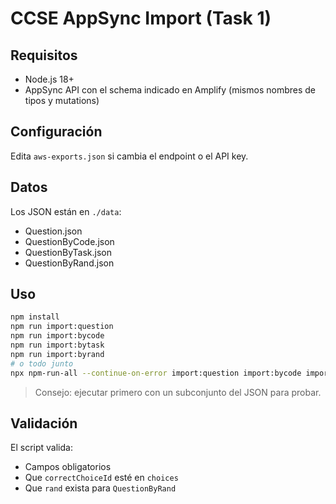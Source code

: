 
# CCSE AppSync Import (Task 1)

## Requisitos
- Node.js 18+
- AppSync API con el schema indicado en Amplify (mismos nombres de tipos y mutations)

## Configuración
Edita `aws-exports.json` si cambia el endpoint o el API key.

## Datos
Los JSON están en `./data`:
- Question.json
- QuestionByCode.json
- QuestionByTask.json
- QuestionByRand.json

## Uso
```bash
npm install
npm run import:question
npm run import:bycode
npm run import:bytask
npm run import:byrand
# o todo junto
npx npm-run-all --continue-on-error import:question import:bycode import:bytask import:byrand
```

> Consejo: ejecutar primero con un subconjunto del JSON para probar.

## Validación
El script valida:
- Campos obligatorios
- Que `correctChoiceId` esté en `choices`
- Que `rand` exista para `QuestionByRand`
